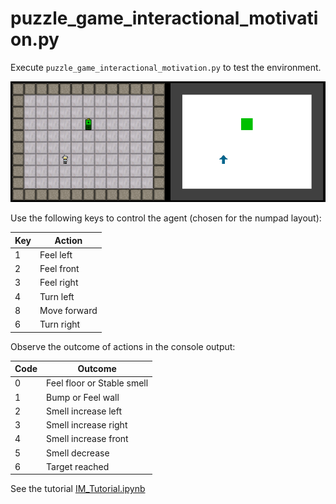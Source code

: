 # puzzle_game_interactional_motivation.py

Execute `puzzle_game_interactional_motivation.py` to test the environment.

![Agent11](movie.gif)

Use the following keys to control the agent (chosen for the numpad layout):

| Key |  Action          |
|---|--------------------|
| 1 | Feel left          |
| 2 | Feel front         |
| 3 | Feel right         |
| 4 | Turn left          |
| 8 | Move forward       |
| 6 | Turn right         |

Observe the outcome of actions in the console output:

| Code | Outcome                    | 
|------|----------------------------|
| 0    | Feel floor or Stable smell |
| 1    | Bump or Feel wall          |
| 2    | Smell increase left        |
| 3    | Smell increase right       |
| 4    | Smell increase front       |
| 5    | Smell decrease             |
| 6    | Target reached             |

See the tutorial [IM_Tutorial.ipynb](IM_Tutorial.ipynb)